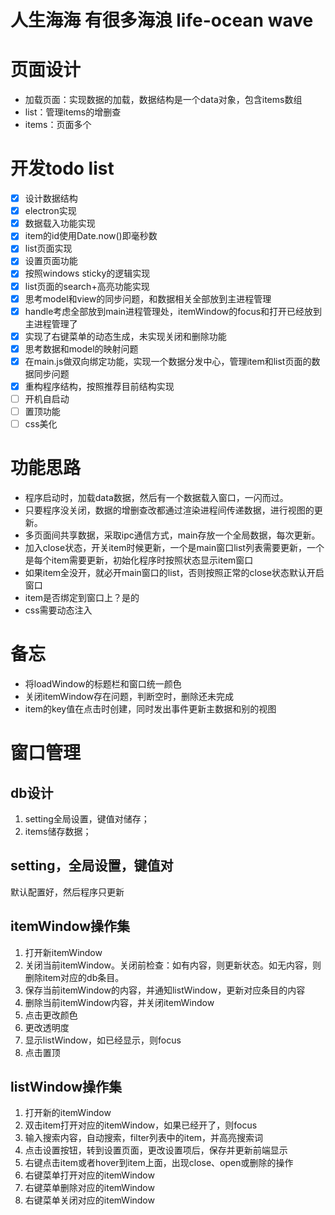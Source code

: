 # 人生海海 有很多海浪 life-ocean wave 
 
# 页面设计
- 加载页面：实现数据的加载，数据结构是一个data对象，包含items数组
- list：管理items的增删查
- items：页面多个

# 开发todo list
- [X] 设计数据结构
- [X] electron实现
- [X] 数据载入功能实现
- [X] item的id使用Date.now()即毫秒数
- [X] list页面实现
- [X] 设置页面功能
- [X] 按照windows sticky的逻辑实现
- [X] list页面的search+高亮功能实现
- [X] 思考model和view的同步问题，和数据相关全部放到主进程管理
- [X] handle考虑全部放到main进程管理处，itemWindow的focus和打开已经放到主进程管理了
- [X] 实现了右键菜单的动态生成，未实现关闭和删除功能
- [X] 思考数据和model的映射问题
- [X] 在main.js做双向绑定功能，实现一个数据分发中心，管理item和list页面的数据同步问题
- [X] 重构程序结构，按照推荐目前结构实现
- [ ] 开机自启动
- [ ] 置顶功能
- [ ] css美化

# 功能思路
- 程序启动时，加载data数据，然后有一个数据载入窗口，一闪而过。
- 只要程序没关闭，数据的增删查改都通过渲染进程间传递数据，进行视图的更新。
- 多页面间共享数据，采取ipc通信方式，main存放一个全局数据，每次更新。
- 加入close状态，开关item时候更新，一个是main窗口list列表需要更新，一个是每个item需要更新，初始化程序时按照状态显示item窗口
- 如果item全没开，就必开main窗口的list，否则按照正常的close状态默认开启窗口
- item是否绑定到窗口上？是的
- css需要动态注入

# 备忘
- 将loadWindow的标题栏和窗口统一颜色
- 关闭itemWindow存在问题，判断空时，删除还未完成
- item的key值在点击时创建，同时发出事件更新主数据和别的视图

# 窗口管理

## db设计
1. setting全局设置，键值对储存；
2. items储存数据；
## setting，全局设置，键值对
默认配置好，然后程序只更新

## itemWindow操作集
1. 打开新itemWindow
2. 关闭当前itemWindow。关闭前检查：如有内容，则更新状态。如无内容，则删除item对应的db条目。
3. 保存当前itemWindow的内容，并通知listWindow，更新对应条目的内容
4. 删除当前itemWindow内容，并关闭itemWindow
5. 点击更改颜色
6. 更改透明度
7. 显示listWindow，如已经显示，则focus
8. 点击置顶

## listWindow操作集
1. 打开新的itemWindow
2. 双击item打开对应的itemWindow，如果已经开了，则focus
3. 输入搜索内容，自动搜索，filter列表中的item，并高亮搜索词
4. 点击设置按钮，转到设置页面，更改设置项后，保存并更新前端显示
5. 右键点击item或者hover到item上面，出现close、open或删除的操作
6. 右键菜单打开对应的itemWindow
7. 右键菜单删除对应的itemWindow
8. 右键菜单关闭对应的itemWindow